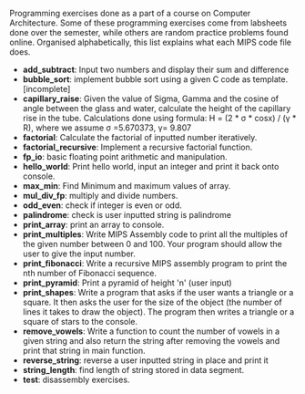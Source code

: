 Programming exercises done as a part of a course on Computer Architecture. Some of these programming exercises come from labsheets done over the semester, while others are random practice problems found online. Organised alphabetically, this list explains what each MIPS code file does.

* **add_subtract**: Input two numbers and display their sum and difference
* **bubble_sort**: implement bubble sort using a given C code as template. [incomplete]
* **capillary_raise**: Given the value of Sigma, Gamma and the cosine of angle between the glass and water, calculate the height of the capillary rise in the tube. Calculations done using formula: H = (2 * σ * cosx) / (γ * R), where we assume σ =5.670373, γ= 9.807 
* **factorial**: Calculate the factorial of inputted number iteratively. 
* **factorial_recursive**: Implement a recursive factorial function.
* **fp_io**: basic floating point arithmetic and manipulation.
* **hello_world**: Print hello world, input an integer and print it back onto console. 
* **max_min**: Find Minimum and maximum values of array.
* **mul_div_fp**: multiply and divide numbers. 
* **odd_even**: check if integer is even or odd.
* **palindrome**: check is user inputted string is palindrome
* **print_array**: print an array to console. 
* **print_multiples**: Write MIPS Assembly code to print all the multiples of the given number between 0 and 100. Your program should allow the user to give the input number. 
* **print_fibonacci**: Write a recursive MIPS assembly program to print the nth number of Fibonacci sequence. 
* **print_pyramid**: Print a pyramid of height 'n' (user input)
* **print_shapes**: Write a program that asks if the user wants a triangle or a square. It then asks the user for the size of the object (the number of lines it takes to draw the object). The program then writes a triangle or a square of stars to the console.
* **remove_vowels**: Write a function to count the number of vowels in a given string and also return the string after removing the vowels and print that string in main function.
* **reverse_string**: reverse a user inputted string in place and print it
* **string_length**: find length of string stored in data segment. 
* **test**: disassembly exercises. 